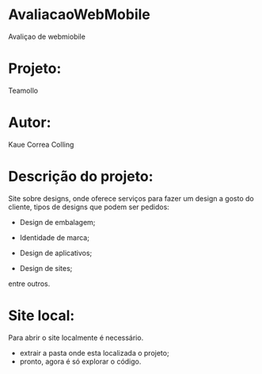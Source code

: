 # AvaliacaoWebMobile
Avaliçao de webmiobile

# Projeto:

Teamollo

# Autor:

Kaue Correa Colling

# Descrição do projeto:

Site sobre designs, onde oferece serviços para  fazer um design a gosto do cliente, tipos de designs que podem ser pedidos:

- Design de embalagem;

- Identidade de marca;

- Design de aplicativos;

- Design de sites;

entre outros.

# Site local:

Para abrir o site localmente é necessário.

- extrair a pasta onde esta localizada o projeto;
- pronto, agora é só explorar o código.
